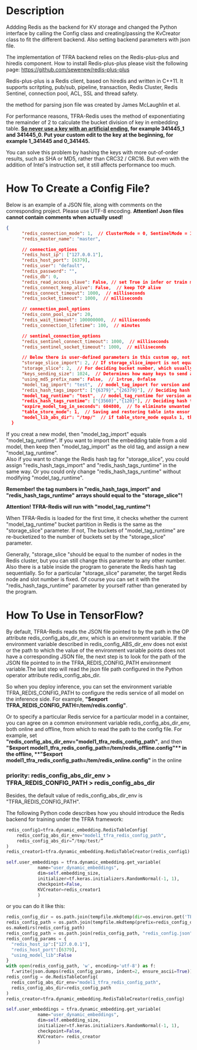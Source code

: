 # Description

Addding Redis as the backend for KV storage and changed the Python interface by calling the Config class 
and creating/passing the KvCreator class to fit the different backend. Also setting backend parameters with json file.

The implementation of TFRA backend relies on the Redis-plus-plus and hiredis component. 
How to install Redis-plus-plus please visit the following page:
https://github.com/sewenew/redis-plus-plus

Redis-plus-plus is a Redis client, based on hiredis and written in C++11. 
It supports scritpting, pub/sub, pipeline, transaction, Redis Cluster, Redis Sentinel, connection pool, ACL, SSL and thread safety.

the method for parsing json file was created by James McLaughlin et al.  

For performance reasons, TFRA-Redis uses the method of exponentiating the remainder of 2 to calculate the bucket 
division of key in embedding table. **<u>So never use a key with an artificial ending,</u> for example 341445_1 and 341445_0. 
Put your custom edit to the key at the beginning, for example 1_341445 and 0_341445.**  

You can solve this problem by hashing the keys with more out-of-order results, such as SHA or MD5, rather than 
CRC32 / CRC16. But even with the addition of Intel's instruction set, it still affects performance too much.

# How To Create a Config File?
Below is an example of a JSON file, along with comments on the corresponding project. Please use UTF-8 encoding.
**Attention! Json files cannot contain comments when actually used!**
```json
{
      "redis_connection_mode": 1,  // ClusterMode = 0, SentinelMode = 1, StreamMode = 2
      "redis_master_name": "master",

      // connection_options
      "redis_host_ip": ["127.0.0.1"],
      "redis_host_port": [6379],
      "redis_user": "default",
      "redis_password": "",
      "redis_db": 0,
      "redis_read_access_slave": False, // set True in infer or train mode if you like
      "redis_connect_keep_alive": False,  // keep TCP alive
      "redis_connect_timeout": 1000,  // milliseconds
      "redis_socket_timeout": 1000,  // milliseconds

      // connection_pool_options
      "redis_conn_pool_size": 20,
      "redis_wait_timeout": 100000000,  // milliseconds
      "redis_connection_lifetime": 100,  // minutes

      // sentinel_connection_options
      "redis_sentinel_connect_timeout": 1000,  // milliseconds
      "redis_sentinel_socket_timeout": 1000,  // milliseconds

      // Below there is user-defined parameters in this custom op, not Redis setting parameters
      "storage_slice_import": 2, // If storage_slice_import is not equal to storage_slice, rehash will happen
      "storage_slice": 2,  // For deciding bucket number, which usually is how many Redis instance may be used in the trainning.
      "keys_sending_size": 1024,  // Determines how many keys to send at a time for performance tuning
      "using_md5_prefix_name": False,  // 1=true, 0=false
      "model_tag_import": "test",  // model_tag_import for version and any other information from last time.
      "redis_hash_tags_import": ["{6379}","{26379}"], // Deciding hash tag for every bucket from last time, Note that the hash tag must be wrapped in curly braces {}.
      "model_tag_runtime": "test",  // model_tag_runtime for version and any other information for now.
      "redis_hash_tags_runtime": ["{3560}","{120}"], // Deciding hash tag for every bucket for now, Note that the hash tag must be wrapped in curly braces {}.
      "expire_model_tag_in_seconds": 604800,  // To eliminate unwanted model versions in Redis to ensure sufficient storage space.
      "table_store_mode": 1,  // Saving and restoring table into ensor in TF savedmodel variable file, table_store_mode = 0; Saving and restoring table into redis rdb file in model_lib_abs_dir, table_store_mode = 1; Saving and restoring nothing, keeping data in redis servers, table_store_mode = 2.
      "model_lib_abs_dir": "/tmp/"  // if table_store_mode equals 1, then it will try to save or resoter table from model_lib_abs_dir which has been mounted in system
  }
```
If you creat a new model, then "model_tag_import" equals "model_tag_runtime". If you want to import the embedding table 
from a old model, then keep then "model_tag_import" as the old tag, and assign a new "model_tag_runtime".  
Also if you want to change the Redis hash tag for "storage_slice", you could assign "redis_hash_tags_import" and 
"redis_hash_tags_runtime" in the same way. Or you could only change "redis_hash_tags_runtime" without modifying "model_tag_runtime".

**Remember! the tag numbers in "redis_hash_tags_import" and "redis_hash_tags_runtime" arrays should equal to the "storage_slice"!**

**Attention! TFRA-Redis will run with "model_tag_runtime"!**

When TFRA-Redis is loaded for the first time, it checks whether the current "model_tag_runtime" bucket partition 
in Redis is the same as the "storage_slice" parameter. If not, The buckets of "model_tag_runtime" are re-bucketized 
to the number of buckets set by the "storage_slice" parameter. 

Generally, "storage_slice "should be equal to the number of nodes in the Redis cluster, but you can still change this parameter 
to any other number. Also there is a table inside the program to generate the Redis hash tag sequentially. So for a particular "storage_slice" parameter, 
the target Redis node and slot number is fixed. Of course you can set it with the "redis_hash_tags_runtime" parameter by yourself rather than generated by the program.
  
# How To Use in TensorFlow?
By default, TFRA-Redis reads the JSON file pointed to by the path in the OP attribute redis_config_abs_dir_env, which is an environment variable.
If the environment variable described in redis_config_ABS_dir_env does not exist or the path to which the value of the environment variable points does not have a corresponding JSON file, 
the next step is to look for the path of the JSON file pointed to in the TFRA_REDIS_CONFIG_PATH environment variable.The last step will read the json file path configured in the Python operator attribute redis_config_abs_dir.  

So when you deploy inference, you can set the environment variable TFRA_REDIS_CONFIG_PATH to configure the redis service of all model on the inference side. For example, **"$export TFRA_REDIS_CONFIG_PATH=/tem/redis.config"**.  

Or to specify a particular Redis service for a particular model in a container, you can agree on a common environment variable redis_config_abs_dir_env, both online and offline, from which to read the path to the config file.
For example, set **"redis_config_abs_dir_env="model1_tfra_redis_config_path"**, and then   
**"$export model1_tfra_redis_config_path=/tem/redis_offline.config"** in the offline,  
**"$export model1_tfra_redis_config_path=/tem/redis_online.config"** in the online

### priority: redis_config_abs_dir_env > TFRA_REDIS_CONFIG_PATH > redis_config_abs_dir
  
Besides, the default value of redis_config_abs_dir_env is "TFRA_REDIS_CONFIG_PATH".

The following Python code describes how you should introduce the Redis backend 
for training under the TFRA framework:

```python
redis_config1=tfra.dynamic_embedding.RedisTableConfig(
    redis_config_abs_dir_env="model1_tfra_redis_config_path",
    redis_config_abs_dir=“/tmp/test/”
)
redis_creator1=tfra.dynamic_embedding.RedisTableCreator(redis_config1)

self.user_embeddings = tfra.dynamic_embedding.get_variable(
            name="user_dynamic_embeddings",
            dim=self.embedding_size,
            initializer=tf.keras.initializers.RandomNormal(-1, 1),
            checkpoint=False,
            KVCreator=redis_creator1
            )
```

or you can do it like this:

```python
redis_config_dir = os.path.join(tempfile.mkdtemp(dir=os.environ.get('TEST_TMPDIR')), "save_restore")
redis_config_path = os.path.join(tempfile.mkdtemp(prefix=redis_config_dir), "hash")
os.makedirs(redis_config_path)
redis_config_path = os.path.join(redis_config_path, "redis_config.json")
redis_config_params = {
  "redis_host_ip":["127.0.0.1"],
  "redis_host_port":[6379],
  "using_model_lib":False
}
with open(redis_config_path, 'w', encoding='utf-8') as f:
  f.write(json.dumps(redis_config_params, indent=2, ensure_ascii=True))
redis_config = de.RedisTableConfig(
  redis_config_abs_dir_env="model1_tfra_redis_config_path",
  redis_config_abs_dir=redis_config_path
)
redis_creator=tfra.dynamic_embedding.RedisTableCreator(redis_config)

self.user_embeddings = tfra.dynamic_embedding.get_variable(
            name="user_dynamic_embeddings",
            dim=self.embedding_size,
            initializer=tf.keras.initializers.RandomNormal(-1, 1),
            checkpoint=False,
            KVCreator= redis_creator
            )
```